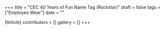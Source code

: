 +++
title = "CEC 40 Years of Fun Name Tag (Rockstar)"
draft = false
tags = ["Employee Wear"]
date = ""

[Article]
contributors = []
gallery = []
+++